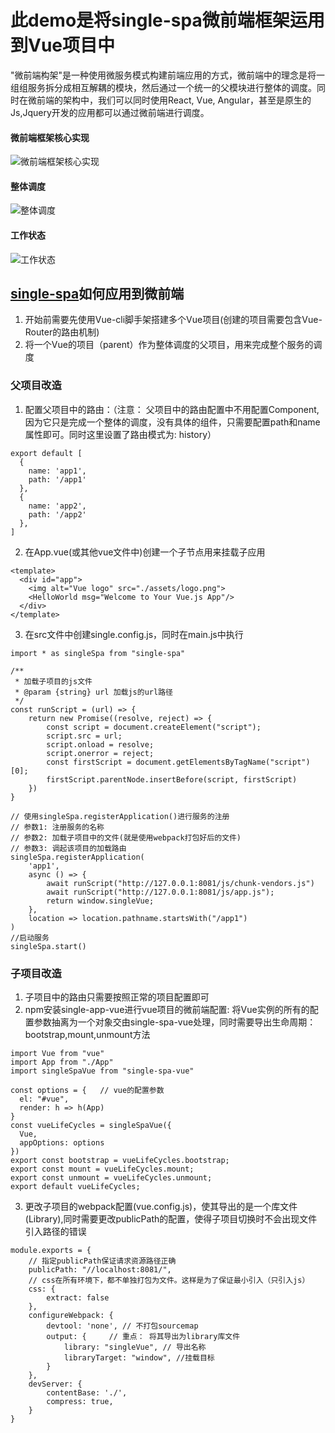 # 此demo是将single-spa微前端框架运用到Vue项目中

"微前端构架"是一种使用微服务模式构建前端应用的方式，微前端中的理念是将一组组服务拆分成相互解耦的模块，然后通过一个统一的父模块进行整体的调度。同时在微前端的架构中，我们可以同时使用React, Vue, Angular，甚至是原生的Js,Jquery开发的应用都可以通过微前端进行调度。

#### 微前端框架核心实现

![微前端框架核心实现](https://img-blog.csdnimg.cn/20200510190408807.png?x-oss-process=image/watermark,type_ZmFuZ3poZW5naGVpdGk,shadow_10,text_aHR0cHM6Ly9ibG9nLmNzZG4ubmV0L3FxXzQ0NzQ2MTMy,size_16,color_FFFFFF,t_70)

#### 整体调度
![整体调度](https://img-blog.csdnimg.cn/20200510190408805.png?x-oss-process=image/watermark,type_ZmFuZ3poZW5naGVpdGk,shadow_10,text_aHR0cHM6Ly9ibG9nLmNzZG4ubmV0L3FxXzQ0NzQ2MTMy,size_16,color_FFFFFF,t_70)

#### 工作状态
![工作状态](https://img-blog.csdnimg.cn/20200510190408794.png?x-oss-process=image/watermark,type_ZmFuZ3poZW5naGVpdGk,shadow_10,text_aHR0cHM6Ly9ibG9nLmNzZG4ubmV0L3FxXzQ0NzQ2MTMy,size_16,color_FFFFFF,t_70)


## [single-spa](https://single-spa.js.org/)如何应用到微前端
1. 开始前需要先使用Vue-cli脚手架搭建多个Vue项目(创建的项目需要包含Vue-Router的路由机制)
2. 将一个Vue的项目（parent）作为整体调度的父项目，用来完成整个服务的调度

### 父项目改造
1. 配置父项目中的路由：（注意： 父项目中的路由配置中不用配置Component,因为它只是完成一个整体的调度，没有具体的组件，只需要配置path和name属性即可。同时这里设置了路由模式为: history）
```
export default [
  {
    name: 'app1',
    path: '/app1'
  },
  {
    name: 'app2',
    path: '/app2'
  },
]
```
2. 在App.vue(或其他vue文件中)创建一个子节点用来挂载子应用
```
<template>
  <div id="app">
    <img alt="Vue logo" src="./assets/logo.png">
    <HelloWorld msg="Welcome to Your Vue.js App"/>
  </div>
</template>
```

3. 在src文件中创建single.config.js，同时在main.js中执行
```
import * as singleSpa from "single-spa"

/**
 * 加载子项目的js文件
 * @param {string} url 加载js的url路径 
 */
const runScript = (url) => {
    return new Promise((resolve, reject) => {
        const script = document.createElement("script");
        script.src = url;
        script.onload = resolve;
        script.onerror = reject;
        const firstScript = document.getElementsByTagName("script")[0];
        firstScript.parentNode.insertBefore(script, firstScript)
    })
}

// 使用singleSpa.registerApplication()进行服务的注册 
// 参数1: 注册服务的名称
// 参数2: 加载子项目中的文件(就是使用webpack打包好后的文件)
// 参数3: 调起该项目的加载路由
singleSpa.registerApplication(
    'app1',
    async () => {
        await runScript("http://127.0.0.1:8081/js/chunk-vendors.js")
        await runScript("http://127.0.0.1:8081/js/app.js");
        return window.singleVue;
    },
    location => location.pathname.startsWith("/app1")
)
//启动服务
singleSpa.start()
```

### 子项目改造
1. 子项目中的路由只需要按照正常的项目配置即可
2. npm安装single-app-vue进行vue项目的微前端配置: 将Vue实例的所有的配置参数抽离为一个对象交由single-spa-vue处理，同时需要导出生命周期： bootstrap,mount,unmount方法
```
import Vue from "vue"
import App from "./App"
import singleSpaVue from "single-spa-vue"

const options = {   // vue的配置参数
  el: "#vue",
  render: h => h(App)
}
const vueLifeCycles = singleSpaVue({
  Vue,
  appOptions: options
})
export const bootstrap = vueLifeCycles.bootstrap;
export const mount = vueLifeCycles.mount;
export const unmount = vueLifeCycles.unmount;
export default vueLifeCycles;
```
3. 更改子项目的webpack配置(vue.config.js)，使其导出的是一个库文件(Library),同时需要更改publicPath的配置，使得子项目切换时不会出现文件引入路径的错误
```
module.exports = {
	// 指定publicPath保证请求资源路径正确
    publicPath: "//localhost:8081/",
    // css在所有环境下，都不单独打包为文件。这样是为了保证最小引入（只引入js）
    css: {
        extract: false
    },
    configureWebpack: {
        devtool: 'none', // 不打包sourcemap
        output: {     // 重点： 将其导出为library库文件
            library: "singleVue", // 导出名称
            libraryTarget: "window", //挂载目标
        }
    },
    devServer: {
        contentBase: './',
        compress: true,
    }
}
```




